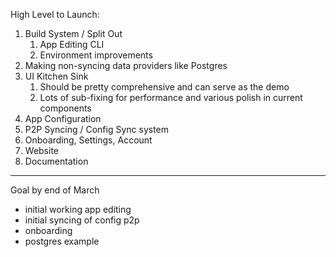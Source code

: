 High Level to Launch:

1. Build System / Split Out
   1. App Editing CLI
   2. Environment improvements
2. Making non-syncing data providers like Postgres
3. UI Kitchen Sink
   1. Should be pretty comprehensive and can serve as the demo
   2. Lots of sub-fixing for performance and various polish in current components
4. App Configuration
5. P2P Syncing / Config Sync system
6. Onboarding, Settings, Account
7. Website
8. Documentation

---

Goal by end of March

- initial working app editing
- initial syncing of config p2p
- onboarding
- postgres example
